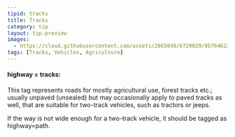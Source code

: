 ```yaml
---
tipid: tracks
title: Tracks
category: tip
layout: tip-preview
images:
  - https://cloud.githubusercontent.com/assets/2665840/6720029/9b764622-cd95-11e4-9b9f-de03f3b46af9.jpg
tags: [Tracks, Vehicles, Agriculture]
---
```


#### highway = tracks:

This tag represents roads for mostly agricultural use, forest tracks etc.; usually unpaved (unsealed) but may occasionally apply to paved tracks as well, that are suitable for two-track vehicles, such as tractors or jeeps.

If the way is not wide enough for a two-track vehicle, it should be tagged as highway=path.



